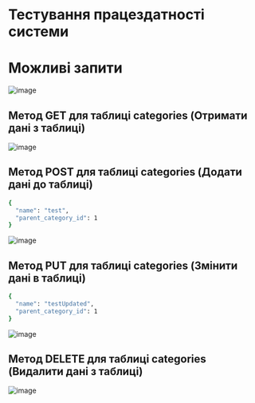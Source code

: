 # Тестування працездатності системи

# Можливі запити
![image](https://github.com/user-attachments/assets/e3402665-3f91-4f6e-8c0a-7b8f908bff12)


## Метод GET для таблиці categories (Отримати дані з таблиці)
![image](https://github.com/user-attachments/assets/ecf697a9-1230-4e65-91c9-fab5e6900cc9)

## Метод POST для таблиці categories (Додати дані до таблиці)
```bash
{
  "name": "test",
  "parent_category_id": 1
}
```
![image](https://github.com/user-attachments/assets/1a16770e-b062-40be-a262-12f33c28e463)

## Метод PUT для таблиці categories (Змінити дані в таблиці)
```bash
{
  "name": "testUpdated",
  "parent_category_id": 1
}
```
![image](https://github.com/user-attachments/assets/c297bdec-0cef-4c70-bd1f-80e4c8633482)

## Метод DELETE для таблиці categories (Видалити дані з таблиці)
![image](https://github.com/user-attachments/assets/d2079639-c627-43a6-b379-a96f42aa2a1a)
